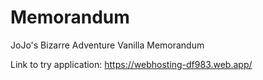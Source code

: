 # Memorandum
JoJo's Bizarre Adventure Vanilla Memorandum

Link to try application: https://webhosting-df983.web.app/
